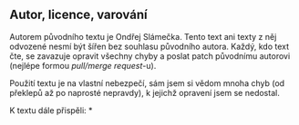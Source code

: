 Autor, licence, varování
------------------------

Autorem původního textu je Ondřej Slámečka.
Tento text ani texty z něj odvozené nesmí být šířen bez souhlasu původního autora.
Každý, kdo text čte, se zavazuje opravit všechny chyby a poslat patch
původnímu autorovi (nejlépe formou *pull/merge request*-u).

Použití textu je na vlastní nebezpečí, sám jsem si vědom mnoha chyb (od
překlepů až po naprosté nepravdy), k jejichž opravení jsem se nedostal.

K textu dále přispěli:
*


